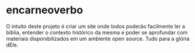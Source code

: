 # encarneoverbo
O intuito deste projeto é criar um site onde todos poderão facilmente ler a bíblia, entender o contexto histórico da mesma e poder se aprofundar com materiais disponibilizados em um ambiente open source. Tudo para a glória dEle.
